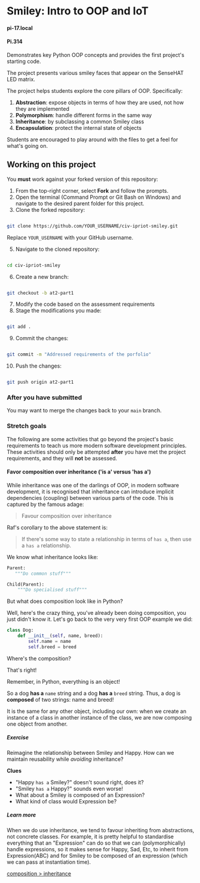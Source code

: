 # Smiley: Intro to OOP and IoT 

#### pi-17.local
#### Pi.314

Demonstrates key Python OOP concepts and provides the first project's starting code.

The project presents various smiley faces that appear on the SenseHAT LED matrix. 

The project helps students explore the core pillars of OOP. Specifically:

1. **Abstraction**: expose objects in terms of how they are used, not how they are implemented
2. **Polymorphism**: handle different forms in the same way
3. **Inheritance**: by subclassing a common Smiley class
4. **Encapsulation**: protect the internal state of objects

Students are encouraged to play around with the files to get a feel for what's going on.

## Working on this project

You **must** work against your forked version of this repository:

1. From the top-right corner, select **Fork** and follow the prompts.
3. Open the terminal (Command Prompt or Git Bash on Windows) and navigate to the desired parent folder for this project.
4. Clone the forked repository:

```bash

git clone https://github.com/YOUR_USERNAME/civ-ipriot-smiley.git
```



Replace `YOUR_USERNAME` with your GitHub username.

5. Navigate to the cloned repository:

```bash

cd civ-ipriot-smiley
```


6. Create a new branch:

```bash

git checkout -b at2-part1
```

 
7. Modify the code based on the assessment requirements
8. Stage the modifications you made:

```bash

git add .
```


9. Commit the changes:

```bash

git commit -m "Addressed requirements of the porfolio"
```


10. Push the changes:

```bash

git push origin at2-part1
```

### After you have submitted

You may want to merge the changes back to your `main` branch.

### Stretch goals
The following are some activities that go beyond the project's basic requirements to teach us more modern software development principles. These activities should only be attempted **after** you have met the project requirements, and they will **not** be assessed.

#### Favor composition over inheritance ('is a' versus 'has a')

While inheritance was one of the darlings of OOP, in modern software development, it is recognised that inheritance can introduce implicit dependencies (coupling) between various parts of the code. This is captured by the famous adage:

> Favour composition over inheritance

Raf's corollary to the above statement is:

> If there's some way to state a relationship in terms of `has a`, then use a `has a` relationship.

We know what inheritance looks like:

```python
Parent:
   """Do common stuff"""

Child(Parent):
    """Do specialised stuff"""
```

But what does composition look like in Python?

Well, here's the crazy thing, you've already been doing composition, you just didn't know it. Let's go back to the very very first OOP example we did:

```python
class Dog:
    def __init__(self, name, breed):
        self.name = name
        self.breed = breed
```

Where's the composition?

That's right!

Remember, in Python, everything is an object!

So a dog **has a** `name` string and a dog **has a** `breed` string. Thus, a dog is **composed** of two strings: name and breed!

It is the same for any other object, including our own: when we create an instance of a class in another instance of the class, we are now composing one object from another.


##### Exercise
Reimagine the relationship between Smiley and Happy. How can we maintain reusability while *avoiding* inheritance?

**Clues**
- "Happy `has a` Smiley?" doesn't sound right, does it?
- "Smiley `has a` Happy?" sounds even worse! 
- What about a Smiley is composed of an Expression?
- What kind of class would Expression be?

##### Learn more
When we do use inheritance, we tend to favour inheriting from abstractions, not concrete classes. For example, it is pretty helpful to standardise everything that an "Expression" can do so that we can (polymorphically) handle expressions, so it makes sense for Happy, Sad, Etc, to inherit from Expression(ABC) and for Smiley to be composed of an expression (which we can pass at instantiation time).

[composition > inheritance](https://www.youtube.com/watch?v=hxGOiiR9ZKg)



        






